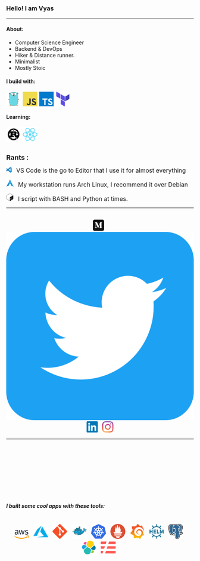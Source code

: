 ### Hello! I am Vyas 
-----------------------------------

#### About:

- Computer Science Engineer
- Backend & DevOps
- Hiker & Distance runner. 
- Minimalist
- Mostly Stoic
  
#### I build with:

<div style=" display: flex; flex-direction:row;">
<img src="./icons/go-original.svg" width="40px"> &nbsp;
<img src="./icons/javascript-original.svg" width="40px"> &nbsp;
<img src="./icons/typescript-original.svg" width="40px"> &nbsp;
<img src="./icons/terraformio-icon.svg" width="40px"> &nbsp;
</div>

#### Learning:

<div style=" display: flex; flex-direction:row;">
<img src="./icons/rust-plain.svg" width="40px"> &nbsp;
<img src="./icons/react-original.svg" width="40px"> &nbsp;
</div>


</br> <font size="4"> <b>Rants :</b> </font>  </br>

<img src="./icons/vscode.png" width="15px" height="15px"> &nbsp; <font size="3"> VS Code is the go to Editor that I use it for almost everything </font> 

<img src="./icons/arch.png" width="20px" height="20px"> &nbsp; <font size="3"> My workstation runs Arch Linux, I recommend it over Debian </font> 

<img src="./icons/gnu_bash-icon.svg" width="20px" height="20px"> &nbsp; <font size="3"> I script with BASH and Python at times. </font> 


----------- 
</br>
<div align="center">
<a href="https://medium.com/@svyasrao22"><img src="./icons/social/medium-tile.svg" width="30px"></a> &nbsp;
<a href="https://twitter.com/madladvyas" width="30px"><img src="./icons/social/twitter-tile.svg"></a> &nbsp;
<a href="https://www.linkedin.com/in/vyasrao/"><img src="./icons/social/linkedin-icon.svg" width="30px"></a> &nbsp;
<a href="https://www.instagram.com/slimshadyreborn/"><img src="./icons/social/instagram-icon.svg" width="30px"></a> &nbsp;
</div>

----------- 

</br>
</br>
</br>
</br>
</br>
</br>
</br>
</br>

##### I built some cool apps with these tools:

</br>
<div align="center">
<img src="./icons/aws.svg" width="40px"> &nbsp; 
<img src="./icons/azure-offical.svg" width="40px"> &nbsp;
<img src="./icons/git.svg" width="40px"> &nbsp;
<img src="./icons/docker-icon.svg" width="40px"> &nbsp;
<img src="./icons/kubernetes-icon.svg" width="40px"> &nbsp;
<img src="./icons/prometheusio-icon.svg" width="40px"> &nbsp;
<img src="./icons/grafana-icon.svg" width="40px"> &nbsp;
<img src="./icons/helmsh-icon.svg" width="40px"> &nbsp;
<img src="./icons/postgresql-icon.svg" width="40px"> &nbsp;
<img src="./icons/elastic-icon.svg" width="40px"> &nbsp;
<img src="./icons/serverless-icon.svg" width="40px"> &nbsp;
</div>


